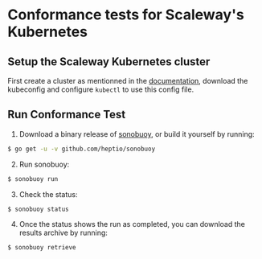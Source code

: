 # Conformance tests for Scaleway's Kubernetes

## Setup the Scaleway Kubernetes cluster

First create a cluster as mentionned in the [documentation](https://developers.scaleway.com/en/products/k8s/api/), download the kubeconfig and configure `kubectl` to use this config file.

## Run Conformance Test

1. Download a binary release of [sonobuoy](https://github.com/heptio/sonobuoy/releases), or build it yourself by running:
```sh
$ go get -u -v github.com/heptio/sonobuoy
```

2. Run sonobuoy:
```sh
$ sonobuoy run
```

3. Check the status:
```sh
$ sonobuoy status
```

4. Once the status shows the run as completed, you can download the results archive by running:
```sh
$ sonobuoy retrieve
```
